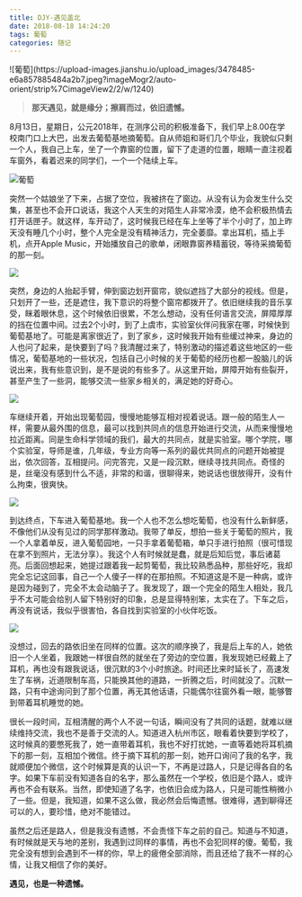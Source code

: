 ```yaml
---
title: DJY-遇见盖北
date: 2018-08-18 14:24:20
tags: 葡萄
categories: 随记
---
```



<meta name="referrer" content="no-referrer" />
![葡萄](https://upload-images.jianshu.io/upload_images/3478485-e6a857885484a2b7.jpeg?imageMogr2/auto-orient/strip%7CimageView2/2/w/1240)

<!--more-->



> **那天遇见，就是缘分；擦肩而过，依旧遗憾。**



8月13日，星期日，公元2018年，在测序公司的积极准备下，我们早上8.00在学校南门口上大巴，出发去葡萄基地摘葡萄。自从师姐和哥们几个毕业，我貌似只剩一个人，我自己上车，坐了一个靠窗的位置，留下了走道的位置，眼睛一直注视着车窗外，看着迟来的同学们，一个一个陆续上车。



![葡萄](https://upload-images.jianshu.io/upload_images/3478485-e6a857885484a2b7.jpeg?imageMogr2/auto-orient/strip%7CimageView2/2/w/1240)



突然一个姑娘坐了下来，占据了空位，我被挤在了窗边。从没有认为会发生什么交集，甚至也不会开口说话，我这个人天生的对陌生人非常冷漠，绝不会积极热情去打开话匣子。就这样，车开动了，这时候我已经在车上坐等了半个小时了，加上昨天没有睡几个小时，整个人完全是没有精神活力，完全萎靡。拿出耳机，插上手机，点开Apple Music，开始播放自己的歌单，闭眼靠窗养精蓄锐，等待采摘葡萄的那一刻。



![](https://upload-images.jianshu.io/upload_images/3478485-b9e81d6de8f5cc18.jpeg?imageMogr2/auto-orient/strip%7CimageView2/2/w/1240)



突然，身边的人抬起手臂，伸到窗边划开窗帘，貌似遮挡了大部分的视线。但是，只划开了一些，还是遮住，我下意识的将整个窗帘都拨开了。依旧继续我的音乐享受，眯着眼休息，这个时候依旧很累，不怎么想动，没有任何语言交流，屏障厚厚的挡在位置中间。过去2个小时，到了上虞市，实验室伙伴问我家在哪，时候快到葡萄基地了。可能是离家很近了，到了家乡，这时候我开始有些缓过神来，身边的人也问了起来，是快要到了吗？我清醒过来了，特别激动的描述着这些地区的一些情况，葡萄基地的一些状况，包括自己小时候的关于葡萄的经历也都一股脑儿的诉说出来，我有些意识到，是不是说的有些多了。从这里开始，屏障开始有些裂开，甚至产生了一些洞，能够交流一些家乡相关的，满足她的好奇心。



![](https://upload-images.jianshu.io/upload_images/3478485-407c147d07beb9c1.jpeg?imageMogr2/auto-orient/strip%7CimageView2/2/w/1240)



车继续开着，开始出现葡萄园，慢慢地能够互相对视着说话。跟一般的陌生人一样，需要从最外围的信息，最可以找到共同点的信息开始进行交流，从而来慢慢地拉近距离。同是生命科学领域的我们，最大的共同点，就是实验室。哪个学院，哪个实验室，导师是谁，几年级，专业方向等一系列的最优共同点的问题开始被提出，依次回答，互相提问。问完答完，又是一段沉默，继续寻找共同点。奇怪的是，丝毫没有感到什么不适，非常的和谐，很聊得来，她说话也很放得开，没有什么拘束，很爽快。



![](https://upload-images.jianshu.io/upload_images/3478485-91efc97893b8dee6.jpeg?imageMogr2/auto-orient/strip%7CimageView2/2/w/1240)



到达终点，下车进入葡萄基地。我一个人也不怎么想吃葡萄，也没有什么新鲜感，不像他们从没有见过的同学那样激动。我带了单反，想拍一些关于葡萄的照片，我一个人拿着单反，进入葡萄园地，一只手拿着葡萄箱，单只手进行拍照（很可惜现在拿不到照片，无法分享）。我这个人有时候就是蠢，就是后知后觉，事后诸葛亮。后面回想起来，她提过跟着我一起剪葡萄，我比较熟悉品种，那些好吃，我却完全忘记这回事，自己一个人傻子一样的在那拍照。不知道这是不是一种病，或许是因为碰到了，完全不太会动脑子了。我发现了，跟一个完全的陌生人相处，我几乎不太可能会给别人留下特别好的印象，总是显得特别笨，太实在了。下车之后，再没有说话，我似乎很害怕，各自找到实验室的小伙伴吃饭。



![](https://upload-images.jianshu.io/upload_images/3478485-55b8bd8c365b8c02.jpg?imageMogr2/auto-orient/strip%7CimageView2/2/w/1240)



没想过，回去的路依旧坐在同样的位置。这次的顺序换了，我是后上车的人，她依旧一个人坐着，我跟她一样很自然的就坐在了旁边的空位置，我发现她已经戴上了耳机，再也没有跟我说话，很沉默的3个小时旅途。时间还比来时延长了，高速发生了车祸，近道限制车高，只能换其他的道路，一折腾之后，时间就没了。沉默一路，只有中途询问到了那个位置，再无其他话语，只能偶尔往窗外看一眼，能够瞥到带着耳机睡觉的她。

很长一段时间，互相清醒的两个人不说一句话，瞬间没有了共同的话题，就难以继续维持交流，我也不是善于交流的人。知道进入杭州市区，眼看着快要到学校了，这时候真的要憋死我了，她一直带着耳机，我也不好打扰她，一直等着她将耳机摘下的那一刻，互相加个微信。终于摘下耳机的那一刻，她开口询问了我的名字，我就顺便加个微信，这个时候算是真的认识一下，不再是过路人，只是记得各自的名字。如果下车前没有知道各自的名字，那么虽然在一个学校，依旧是个路人，或许再也不会有联系。当然，即使知道了名字，也依旧会成为路人，只是可能性稍微小了一些。但是，我知道，如果不这么做，我必然会后悔遗憾。很难得，遇到聊得还可以的人，要珍惜，绝对不能错过。

虽然之后还是路人，但是我没有遗憾，不会责怪下车之前的自己。知道与不知道，有时候就是天与地的差别，我遇到过同样的事情，再也不会犯同样的傻。葡萄，我完全没有想到会遇到不一样的你，早上的疲倦全部消除，而且还给了我不一样的心情，让我又相信了你的美好。

**遇见，也是一种遗憾。**
